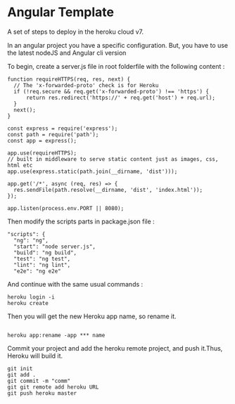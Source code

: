 Angular Template
==========================

A set of steps to deploy in the heroku cloud v7.

In an angular project you have a specific configuration. But, you have to use the latest nodeJS and Angular cli version

To begin, create a server.js file in root folderfile with the following content : 

  ```
function requireHTTPS(req, res, next) {
    // The 'x-forwarded-proto' check is for Heroku
    if (!req.secure && req.get('x-forwarded-proto') !== 'https') {
        return res.redirect('https://' + req.get('host') + req.url);
    }
    next();
}

const express = require('express');
const path = require('path');
const app = express();

app.use(requireHTTPS);
// built in middleware to serve static content just as images, css, html etc
app.use(express.static(path.join(__dirname, 'dist')));

app.get('/*', async (req, res) => {
    res.sendFile(path.resolve(__dirname, 'dist', 'index.html'));
});

app.listen(process.env.PORT || 8080);
```

Then modify the scripts parts in package.json file : 

  ```
"scripts": {
    "ng": "ng",
    "start": "node server.js",
    "build": "ng build",
    "test": "ng test",
    "lint": "ng lint",
    "e2e": "ng e2e"
```

And continue with the same usual commands : 
 
  ```
heroku login -i  
heroku create
```

  Then you will get the new Heroku app name, so rename it.


  ```
 
heroku app:rename -app *** name
```

  Commit your project and add the heroku remote project, and push it.Thus, Heroku will build it.
  
  ```
git init
git add .
git commit -m "comm"
git git remote add heroku URL
git push heroku master
```
